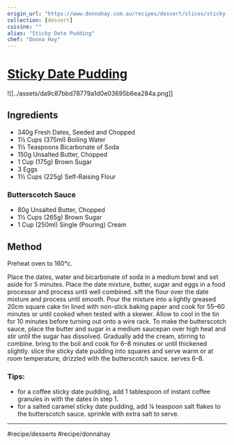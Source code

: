 ```yaml
---
origin_url: "https://www.donnahay.com.au/recipes/dessert/slices/sticky-date-pudding-with-butterscotch-sauce"
collection: [dessert]
cuisine: ""
alias: "Sticky Date Pudding"
chef: "Donna Hay"
---
```

# [Sticky Date Pudding](https://www.donnahay.com.au/recipes/dessert/slices/sticky-date-pudding-with-butterscotch-sauce)

![[../assets/da9c87bbd78779a1d0e03695b6ea284a.png]]

## Ingredients
* 340g Fresh Dates, Seeded and Chopped
* 1½ Cups (375ml) Boiling Water
* 1½ Teaspoons Bicarbonate of Soda
* 150g Unsalted Butter, Chopped
* 1 Cup (175g) Brown Sugar
* 3 Eggs
* 1½ Cups (225g) Self-Raising Flour

### Butterscotch Sauce
* 80g Unsalted Butter, Chopped
* 1½ Cups (265g) Brown Sugar
* 1 Cup (250ml) Single (Pouring) Cream

## Method
Preheat oven to 160°c.

Place the dates, water and bicarbonate of soda in a medium bowl and set aside for 5 minutes. Place the date mixture, butter, sugar and eggs in a food processor and process until well combined. sift the flour over the date mixture and process until smooth.
Pour the mixture into a lightly greased 20cm square cake tin lined with non-stick baking paper and cook for 55–60 minutes or until cooked when tested with a skewer. Allow to cool in the tin for 10 minutes before turning out onto a wire rack.
To make the butterscotch sauce, place the butter and sugar in a medium saucepan over high heat and stir until the sugar has dissolved. Gradually add the cream, stirring to combine. bring to the boil and cook for 6–8 minutes or until thickened slightly.
slice the sticky date pudding into squares and serve warm or at room temperature, drizzled with the butterscotch sauce. serves 6–8.

### Tips:

* for a coffee sticky date pudding, add 1 tablespoon of instant coffee granules in with the dates in step 1.
* for a salted caramel sticky date pudding, add ¼ teaspoon salt flakes to the butterscotch sauce. sprinkle with extra salt to serve.
- - - -
#recipe/desserts #recipe/donnahay
